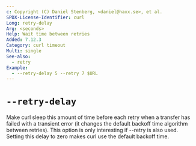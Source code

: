 ```yaml
---
c: Copyright (C) Daniel Stenberg, <daniel@haxx.se>, et al.
SPDX-License-Identifier: curl
Long: retry-delay
Arg: <seconds>
Help: Wait time between retries
Added: 7.12.3
Category: curl timeout
Multi: single
See-also:
  - retry
Example:
  - --retry-delay 5 --retry 7 $URL
---
```


# `--retry-delay`

Make curl sleep this amount of time before each retry when a transfer has
failed with a transient error (it changes the default backoff time algorithm
between retries). This option is only interesting if --retry is also
used. Setting this delay to zero makes curl use the default backoff time.
